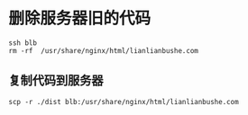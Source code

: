 # 删除服务器旧的代码

```shell
ssh blb
rm -rf  /usr/share/nginx/html/lianlianbushe.com
```

## 复制代码到服务器

```shell
scp -r ./dist blb:/usr/share/nginx/html/lianlianbushe.com
```
